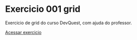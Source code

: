 # Exercicio 001 grid
Exercicio de grid do curso DevQuest, com ajuda do professor.

<a href="https://ericrdgs.github.io/Exercicio001-grid/"> Acessar exercicio </a>
